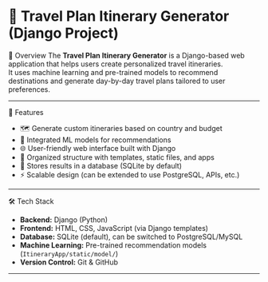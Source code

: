 # 🧳 Travel Plan Itinerary Generator (Django Project)

 📌 Overview
The **Travel Plan Itinerary Generator** is a Django-based web application that helps users create personalized travel itineraries.  
It uses machine learning and pre-trained models to recommend destinations and generate day-by-day travel plans tailored to user preferences.

---
 🚀 Features
- 🗺 Generate custom itineraries based on country and budget
- 🤖 Integrated ML models for recommendations
- 🌐 User-friendly web interface built with Django
- 📂 Organized structure with templates, static files, and apps
- 💾 Stores results in a database (SQLite by default)
- ⚡ Scalable design (can be extended to use PostgreSQL, APIs, etc.)

---

🛠️ Tech Stack
- **Backend:** Django (Python)
- **Frontend:** HTML, CSS, JavaScript (via Django templates)
- **Database:** SQLite (default), can be switched to PostgreSQL/MySQL
- **Machine Learning:** Pre-trained recommendation models (`ItineraryApp/static/model/`)
- **Version Control:** Git & GitHub

---


